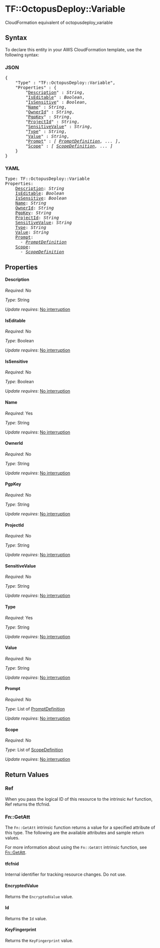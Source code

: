 # TF::OctopusDeploy::Variable

CloudFormation equivalent of octopusdeploy_variable

## Syntax

To declare this entity in your AWS CloudFormation template, use the following syntax:

### JSON

<pre>
{
    "Type" : "TF::OctopusDeploy::Variable",
    "Properties" : {
        "<a href="#description" title="Description">Description</a>" : <i>String</i>,
        "<a href="#iseditable" title="IsEditable">IsEditable</a>" : <i>Boolean</i>,
        "<a href="#issensitive" title="IsSensitive">IsSensitive</a>" : <i>Boolean</i>,
        "<a href="#name" title="Name">Name</a>" : <i>String</i>,
        "<a href="#ownerid" title="OwnerId">OwnerId</a>" : <i>String</i>,
        "<a href="#pgpkey" title="PgpKey">PgpKey</a>" : <i>String</i>,
        "<a href="#projectid" title="ProjectId">ProjectId</a>" : <i>String</i>,
        "<a href="#sensitivevalue" title="SensitiveValue">SensitiveValue</a>" : <i>String</i>,
        "<a href="#type" title="Type">Type</a>" : <i>String</i>,
        "<a href="#value" title="Value">Value</a>" : <i>String</i>,
        "<a href="#prompt" title="Prompt">Prompt</a>" : <i>[ <a href="promptdefinition.md">PromptDefinition</a>, ... ]</i>,
        "<a href="#scope" title="Scope">Scope</a>" : <i>[ <a href="scopedefinition.md">ScopeDefinition</a>, ... ]</i>
    }
}
</pre>

### YAML

<pre>
Type: TF::OctopusDeploy::Variable
Properties:
    <a href="#description" title="Description">Description</a>: <i>String</i>
    <a href="#iseditable" title="IsEditable">IsEditable</a>: <i>Boolean</i>
    <a href="#issensitive" title="IsSensitive">IsSensitive</a>: <i>Boolean</i>
    <a href="#name" title="Name">Name</a>: <i>String</i>
    <a href="#ownerid" title="OwnerId">OwnerId</a>: <i>String</i>
    <a href="#pgpkey" title="PgpKey">PgpKey</a>: <i>String</i>
    <a href="#projectid" title="ProjectId">ProjectId</a>: <i>String</i>
    <a href="#sensitivevalue" title="SensitiveValue">SensitiveValue</a>: <i>String</i>
    <a href="#type" title="Type">Type</a>: <i>String</i>
    <a href="#value" title="Value">Value</a>: <i>String</i>
    <a href="#prompt" title="Prompt">Prompt</a>: <i>
      - <a href="promptdefinition.md">PromptDefinition</a></i>
    <a href="#scope" title="Scope">Scope</a>: <i>
      - <a href="scopedefinition.md">ScopeDefinition</a></i>
</pre>

## Properties

#### Description

_Required_: No

_Type_: String

_Update requires_: [No interruption](https://docs.aws.amazon.com/AWSCloudFormation/latest/UserGuide/using-cfn-updating-stacks-update-behaviors.html#update-no-interrupt)

#### IsEditable

_Required_: No

_Type_: Boolean

_Update requires_: [No interruption](https://docs.aws.amazon.com/AWSCloudFormation/latest/UserGuide/using-cfn-updating-stacks-update-behaviors.html#update-no-interrupt)

#### IsSensitive

_Required_: No

_Type_: Boolean

_Update requires_: [No interruption](https://docs.aws.amazon.com/AWSCloudFormation/latest/UserGuide/using-cfn-updating-stacks-update-behaviors.html#update-no-interrupt)

#### Name

_Required_: Yes

_Type_: String

_Update requires_: [No interruption](https://docs.aws.amazon.com/AWSCloudFormation/latest/UserGuide/using-cfn-updating-stacks-update-behaviors.html#update-no-interrupt)

#### OwnerId

_Required_: No

_Type_: String

_Update requires_: [No interruption](https://docs.aws.amazon.com/AWSCloudFormation/latest/UserGuide/using-cfn-updating-stacks-update-behaviors.html#update-no-interrupt)

#### PgpKey

_Required_: No

_Type_: String

_Update requires_: [No interruption](https://docs.aws.amazon.com/AWSCloudFormation/latest/UserGuide/using-cfn-updating-stacks-update-behaviors.html#update-no-interrupt)

#### ProjectId

_Required_: No

_Type_: String

_Update requires_: [No interruption](https://docs.aws.amazon.com/AWSCloudFormation/latest/UserGuide/using-cfn-updating-stacks-update-behaviors.html#update-no-interrupt)

#### SensitiveValue

_Required_: No

_Type_: String

_Update requires_: [No interruption](https://docs.aws.amazon.com/AWSCloudFormation/latest/UserGuide/using-cfn-updating-stacks-update-behaviors.html#update-no-interrupt)

#### Type

_Required_: Yes

_Type_: String

_Update requires_: [No interruption](https://docs.aws.amazon.com/AWSCloudFormation/latest/UserGuide/using-cfn-updating-stacks-update-behaviors.html#update-no-interrupt)

#### Value

_Required_: No

_Type_: String

_Update requires_: [No interruption](https://docs.aws.amazon.com/AWSCloudFormation/latest/UserGuide/using-cfn-updating-stacks-update-behaviors.html#update-no-interrupt)

#### Prompt

_Required_: No

_Type_: List of <a href="promptdefinition.md">PromptDefinition</a>

_Update requires_: [No interruption](https://docs.aws.amazon.com/AWSCloudFormation/latest/UserGuide/using-cfn-updating-stacks-update-behaviors.html#update-no-interrupt)

#### Scope

_Required_: No

_Type_: List of <a href="scopedefinition.md">ScopeDefinition</a>

_Update requires_: [No interruption](https://docs.aws.amazon.com/AWSCloudFormation/latest/UserGuide/using-cfn-updating-stacks-update-behaviors.html#update-no-interrupt)

## Return Values

### Ref

When you pass the logical ID of this resource to the intrinsic `Ref` function, Ref returns the tfcfnid.

### Fn::GetAtt

The `Fn::GetAtt` intrinsic function returns a value for a specified attribute of this type. The following are the available attributes and sample return values.

For more information about using the `Fn::GetAtt` intrinsic function, see [Fn::GetAtt](https://docs.aws.amazon.com/AWSCloudFormation/latest/UserGuide/intrinsic-function-reference-getatt.html).

#### tfcfnid

Internal identifier for tracking resource changes. Do not use.

#### EncryptedValue

Returns the <code>EncryptedValue</code> value.

#### Id

Returns the <code>Id</code> value.

#### KeyFingerprint

Returns the <code>KeyFingerprint</code> value.

